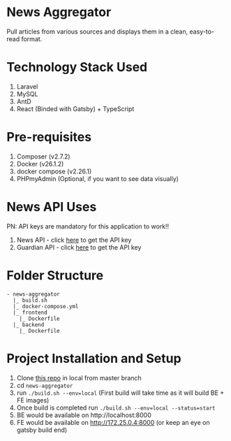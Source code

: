 # News Aggregator

Pull articles from various sources and displays them in a clean, easy-to-read format.

# Technology Stack Used

1. Laravel
2. MySQL
3. AntD
4. React (Binded with Gatsby) + TypeScript

# Pre-requisites

1. Composer (v2.7.2)
2. Docker (v26.1.2)
3. docker compose (v2.26.1)
2. PHPmyAdmin (Optional, if you want to see data visually)

# News API Uses

PN: API keys are mandatory for this application to work!!

1. News API - click [here](https://newsapi.org/docs/get-startedguardain) to get the API key
2. Guardian API - click [here](https://bonobo.capi.gutools.co.uk/register/developer) to get the API key

# Folder Structure

```
- news-aggregator
  |_ build.sh
  |_ docker-compose.yml
  |_ frontend
    |_ Dockerfile
  |_ backend
    |_ Dockerfile
```

# Project Installation and Setup

1. Clone [this repo](https://github.com/akshayshrivastav866/news-aggregator) in local from master branch
2. cd `news-aggregator`
3. run `./build.sh --env=local` (First build will take time as it will build BE + FE images)
4. Once build is completed run `./build.sh --env=local --status=start`
5. BE would be available on http://localhost:8000
6. FE would be available on http://172.25.0.4:8000 (or keep an eye on gatsby build end)
